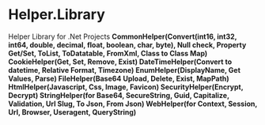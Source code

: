 # Helper.Library
Helper Library for .Net Projects
__CommonHelper(Convert(int16, int32, int64, double, decimal, float, boolean, char, byte), Null check, Property Get/Set, ToList, ToDatatable, FromXml, Class to Class Map)
CookieHelper(Get, Set, Remove, Exist)
DateTimeHelper(Convert to datetime, Relative Format, Timezone)
EnumHelper(DisplayName, Get Values, Parse)
FileHelper(Base64 Upload, Delete, Exist, MapPath)
HtmlHelper(Javascript, Css, Image, Favicon)
SecurityHelper(Encrypt, Decrypt)
StringHelper(for Base64, SecureString, Guid, Capitalize, Validation, Url Slug, To Json, From Json)
WebHelper(for Context, Session, Url, Browser, Useragent, QueryString)__
